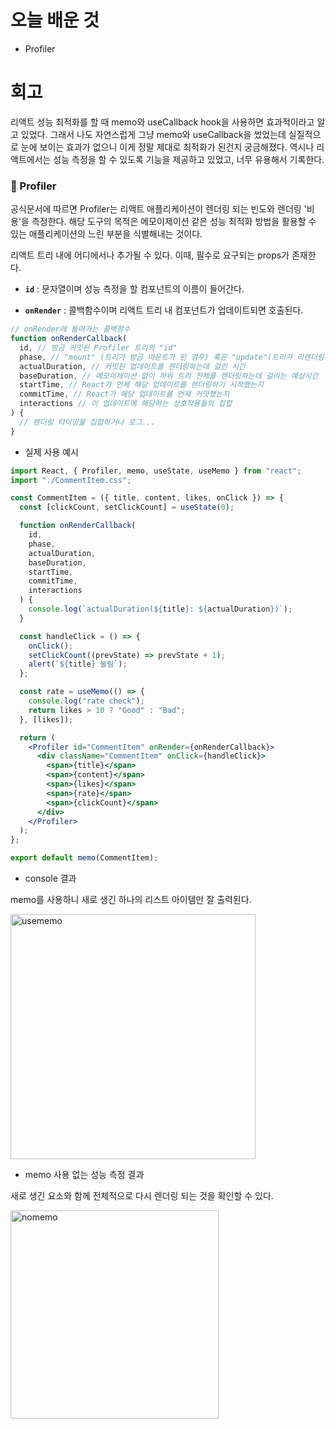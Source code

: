 # 오늘 배운 것

* Profiler

# 회고

리액트 성능 최적화를 할 때 memo와 useCallback hook을 사용하면 효과적이라고 알고 있었다. 그래서 나도 자연스럽게 그냥 memo와 useCallback을 썼었는데 실질적으로 눈에 보이는 효과가 없으니 
이게 정말 제대로 최적화가 된건지 궁금해졌다. 역시나 리액트에서는 성능 측정을 할 수 있도록 기능을 제공하고 있었고, 너무 유용해서 기록한다.

### 📌 Profiler

공식문서에 따르면 Profiler는 리액트 애플리케이션이 렌더링 되는 빈도와 렌더링 '비용'을 측정한다. 해당 도구의 목적은 
메모이제이션 같은 성능 최적화 방법을 활용할 수 있는 애플리케이션의 느린 부분을 식별해내는 것이다.

리액트 트리 내에 어디에서나 추가될 수 있다. 이때, 필수로 요구되는 props가 존재한다.

* <b>`id`</b> : 문자열이며 성능 측정을 할 컴포넌트의 이름이 들어간다.

* <b>`onRender`</b> : 콜백함수이며 리액트 트리 내 컴포넌트가 업데이트되면 호출된다.

```jsx
// onRender에 들어가는 콜백함수
function onRenderCallback(
  id, // 방금 커밋된 Profiler 트리의 "id"
  phase, // "mount" (트리가 방금 마운트가 된 경우) 혹은 "update"(트리가 리렌더링된 경우)
  actualDuration, // 커밋된 업데이트를 렌더링하는데 걸린 시간
  baseDuration, // 메모이제이션 없이 하위 트리 전체를 렌더링하는데 걸리는 예상시간 
  startTime, // React가 언제 해당 업데이트를 렌더링하기 시작했는지
  commitTime, // React가 해당 업데이트를 언제 커밋했는지
  interactions // 이 업데이트에 해당하는 상호작용들의 집합
) {
  // 렌더링 타이밍을 집합하거나 로그...
}
```

* 실제 사용 예시

```jsx
import React, { Profiler, memo, useState, useMemo } from "react";
import "./CommentItem.css";

const CommentItem = ({ title, content, likes, onClick }) => {
  const [clickCount, setClickCount] = useState(0);

  function onRenderCallback(
    id,
    phase,
    actualDuration,
    baseDuration,
    startTime,
    commitTime,
    interactions
  ) {
    console.log(`actualDuration(${title}: ${actualDuration})`);
  }

  const handleClick = () => {
    onClick();
    setClickCount((prevState) => prevState + 1);
    alert(`${title} 눌림`);
  };

  const rate = useMemo(() => {
    console.log("rate check");
    return likes > 10 ? "Good" : "Bad";
  }, [likes]);

  return (
    <Profiler id="CommentItem" onRender={onRenderCallback}>
      <div className="CommentItem" onClick={handleClick}>
        <span>{title}</span>
        <span>{content}</span>
        <span>{likes}</span>
        <span>{rate}</span>
        <span>{clickCount}</span>
      </div>
    </Profiler>
  );
};

export default memo(CommentItem);
```

* console 결과

memo를 사용하니 새로 생긴 하나의 리스트 아이템만 잘 출력된다.

<img width="392" alt="usememo" src="https://user-images.githubusercontent.com/56878724/148396685-3e9e52ae-1daf-47af-9c93-e1e18255c890.png">

* memo 사용 없는 성능 측정 결과

새로 생긴 요소와 함께 전체적으로 다시 렌더링 되는 것을 확인할 수 있다.

<img width="333" alt="nomemo" src="https://user-images.githubusercontent.com/56878724/148396749-a7b2dbc4-98c2-4371-9a8d-a3d310cc248c.png">

